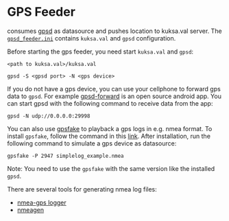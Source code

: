 # GPS Feeder
consumes [gpsd](https://gpsd.gitlab.io/gpsd/) as datasource and pushes location to kuksa.val server.
The [`gpsd_feeder.ini`](./gpsd_feeder.ini) contains `kuksa.val` and `gpsd` configuration.

Before starting the gps feeder, you need start `kuksa.val` and `gpsd`:
```
<path to kuksa.val>/kuksa.val

gpsd -S <gpsd port> -N <gps device>
```

If you do not have a gps device, you can use your cellphone to forward gps data to `gpsd`. For example [gpsd-forward](https://github.com/tiagoshibata/Android-GPSd-Forwarder) is an open source android app. You can start gpsd with the following command to receive data from the app:

```
gpsd -N udp://0.0.0.0:29998
```

You can also use [gpsfake](https://gpsd.gitlab.io/gpsd/gpsfake.html) to playback a gps logs in e.g. nmea format.
To install `gpsfake`, follow the command in this [link](https://command-not-found.com/gpsfake).
After installation, run the following command to simulate a gps device as datasource:
```
gpsfake -P 2947 simplelog_example.nmea
```
Note: You need to use the `gpsfake` with the same version like the installed `gpsd`.

There are several tools for generating nmea log files:
- [nmea-gps logger](https://www.npmjs.com/package/nmea-gps-logger)
- [nmeagen](https://nmeagen.org/)
